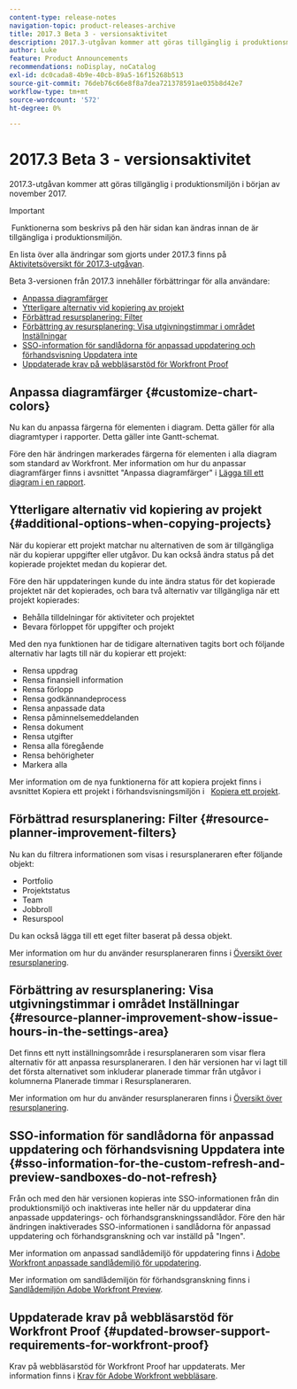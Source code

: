 ```yaml
---
content-type: release-notes
navigation-topic: product-releases-archive
title: 2017.3 Beta 3 - versionsaktivitet
description: 2017.3-utgåvan kommer att göras tillgänglig i produktionsmiljön i början av november 2017.
author: Luke
feature: Product Announcements
recommendations: noDisplay, noCatalog
exl-id: dc0cada8-4b9e-40cb-89a5-16f15268b513
source-git-commit: 76deb76c66e8f8a7dea721378591ae035b8d42e7
workflow-type: tm+mt
source-wordcount: '572'
ht-degree: 0%

---
```


# 2017.3 Beta 3 - versionsaktivitet

2017.3-utgåvan kommer att göras tillgänglig i produktionsmiljön i början av november 2017.

>[!IMPORTANT]
>
> Funktionerna som beskrivs på den här sidan kan ändras innan de är tillgängliga i produktionsmiljön.

En lista över alla ändringar som gjorts under 2017.3 finns på  [Aktivitetsöversikt för 2017.3-utgåvan](../../../../product-announcements/product-releases/quarterly-release-archive/2017.3-release-activity/2017.3-release-activity-overview.md).

Beta 3-versionen från 2017.3 innehåller förbättringar för alla användare:

* [Anpassa diagramfärger](#customize-chart-colors)
* [Ytterligare alternativ vid kopiering av projekt](#additional-options-when-copying-projects)
* [Förbättrad resursplanering: Filter](#resource-planner-improvement-filters)
* [Förbättring av resursplanering: Visa utgivningstimmar i området Inställningar](#resource-planner-improvement-show-issue-hours-in-the-settings-area)
* [SSO-information för sandlådorna för anpassad uppdatering och förhandsvisning Uppdatera inte](#sso-information-for-the-custom-refresh-and-preview-sandboxes-do-not-refresh)
* [Uppdaterade krav på webbläsarstöd för Workfront Proof](#updated-browser-support-requirements-for-workfront-proof)

## Anpassa diagramfärger {#customize-chart-colors}

Nu kan du anpassa färgerna för elementen i diagram. Detta gäller för alla diagramtyper i rapporter. Detta gäller inte Gantt-schemat.

Före den här ändringen markerades färgerna för elementen i alla diagram som standard av Workfront. Mer information om hur du anpassar diagramfärger finns i avsnittet &quot;Anpassa diagramfärger&quot; i [Lägga till ett diagram i en rapport](../../../../reports-and-dashboards/reports/creating-and-managing-reports/add-chart-report.md).

## Ytterligare alternativ vid kopiering av projekt {#additional-options-when-copying-projects}

När du kopierar ett projekt matchar nu alternativen de som är tillgängliga när du kopierar uppgifter eller utgåvor. Du kan också ändra status på det kopierade projektet medan du kopierar det.

Före den här uppdateringen kunde du inte ändra status för det kopierade projektet när det kopierades, och bara två alternativ var tillgängliga när ett projekt kopierades:

* Behålla tilldelningar för aktiviteter och projektet
* Bevara förloppet för uppgifter och projekt

Med den nya funktionen har de tidigare alternativen tagits bort och följande alternativ har lagts till när du kopierar ett projekt:

* Rensa uppdrag
* Rensa finansiell information
* Rensa förlopp
* Rensa godkännandeprocess
* Rensa anpassade data
* Rensa påminnelsemeddelanden
* Rensa dokument
* Rensa utgifter
* Rensa alla föregående
* Rensa behörigheter
* Markera alla

Mer information om de nya funktionerna för att kopiera projekt finns i avsnittet Kopiera ett projekt i förhandsvisningsmiljön i   [Kopiera ett projekt](../../../../manage-work/projects/manage-projects/copy-project.md).

## Förbättrad resursplanering: Filter {#resource-planner-improvement-filters}

Nu kan du filtrera informationen som visas i resursplaneraren efter följande objekt:

* Portfolio
* Projektstatus
* Team
* Jobbroll
* Resurspool

Du kan också lägga till ett eget filter baserat på dessa objekt.

Mer information om hur du använder resursplaneraren finns i [Översikt över resursplanering](../../../../resource-mgmt/resource-planning/get-started-resource-planner.md). 

## Förbättring av resursplanering: Visa utgivningstimmar i området Inställningar {#resource-planner-improvement-show-issue-hours-in-the-settings-area}

Det finns ett nytt inställningsområde i resursplaneraren som visar flera alternativ för att anpassa resursplaneraren. I den här versionen har vi lagt till det första alternativet som inkluderar planerade timmar från utgåvor i kolumnerna Planerade timmar i Resursplaneraren.

Mer information om hur du använder resursplaneraren finns i [Översikt över resursplanering](../../../../resource-mgmt/resource-planning/get-started-resource-planner.md).

## SSO-information för sandlådorna för anpassad uppdatering och förhandsvisning Uppdatera inte {#sso-information-for-the-custom-refresh-and-preview-sandboxes-do-not-refresh}

Från och med den här versionen kopieras inte SSO-informationen från din produktionsmiljö och inaktiveras inte heller när du uppdaterar dina anpassade uppdaterings- och förhandsgranskningssandlådor. Före den här ändringen inaktiverades SSO-informationen i sandlådorna för anpassad uppdatering och förhandsgranskning och var inställd på &quot;Ingen&quot;.

Mer information om anpassad sandlådemiljö för uppdatering finns i [Adobe Workfront anpassade sandlådemiljö för uppdatering](../../../../administration-and-setup/set-up-workfront/workfront-testing-environments/wf-custom-refresh-sandbox-environment.md).

Mer information om sandlådemiljön för förhandsgranskning finns i [Sandlådemiljön Adobe Workfront Preview](../../../../administration-and-setup/set-up-workfront/workfront-testing-environments/wf-preview-sandbox-environment.md).

## Uppdaterade krav på webbläsarstöd för Workfront Proof {#updated-browser-support-requirements-for-workfront-proof}

Krav på webbläsarstöd för Workfront Proof har uppdaterats. Mer information finns i [Krav för Adobe Workfront webbläsare](../../../../workfront-basics/workfront-browser-requirements.md).
